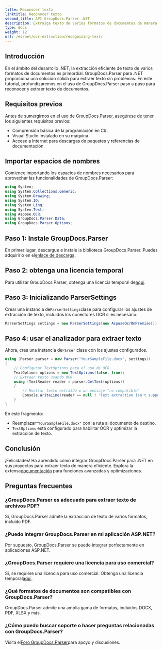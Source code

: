 ```yaml
---
title: Reconocer texto
linktitle: Reconocer texto
second_title: API GroupDocs.Parser .NET
description: Extraiga texto de varios formatos de documentos de manera eficiente con GroupDocs.Parser para .NET. Fácil integración y potentes capacidades de OCR.
type: docs
weight: 12
url: /es/net/ocr-extraction/recognizing-text/
---
```

## Introducción
En el ámbito del desarrollo .NET, la extracción eficiente de texto de varios formatos de documentos es primordial. GroupDocs.Parser para .NET proporciona una solución sólida para extraer texto sin problemas. En este tutorial, profundizaremos en el uso de GroupDocs.Parser paso a paso para reconocer y extraer texto de documentos.
## Requisitos previos
Antes de sumergirnos en el uso de GroupDocs.Parser, asegúrese de tener los siguientes requisitos previos:
- Comprensión básica de la programación en C#.
- Visual Studio instalado en su máquina
- Acceso a Internet para descargas de paquetes y referencias de documentación.

## Importar espacios de nombres
Comience importando los espacios de nombres necesarios para aprovechar las funcionalidades de GroupDocs.Parser:
```csharp
using System;
using System.Collections.Generic;
using System.Drawing;
using System.IO;
using System.Linq;
using System.Text;
using Aspose.OCR;
using GroupDocs.Parser.Data;
using GroupDocs.Parser.Options;
```
## Paso 1: Instale GroupDocs.Parser
 En primer lugar, descargue e instale la biblioteca GroupDocs.Parser. Puedes adquirirlo en el[enlace de descarga](https://releases.groupdocs.com/parser/net/).
## Paso 2: obtenga una licencia temporal
 Para utilizar GroupDocs.Parser, obtenga una licencia temporal de[aquí](https://purchase.groupdocs.com/temporary-license/).
## Paso 3: Inicializando ParserSettings
 Crear una instancia de`ParserSettings`clase para configurar los ajustes de extracción de texto, incluidos los conectores OCR si es necesario.
```csharp
ParserSettings settings = new ParserSettings(new AsposeOcrOnPremise());
```
## Paso 4: usar el analizador para extraer texto
 Ahora, crea una instancia de`Parser` clase con los ajustes configurados.
```csharp
using (Parser parser = new Parser("YourSampleFile.docx", settings))
{
    // Configurar TextOptions para el uso de OCR
    TextOptions options = new TextOptions(false, true);
    // Extraer texto usando OCR
    using (TextReader reader = parser.GetText(options))
    {
        // Mostrar texto extraído o un mensaje "no compatible"
        Console.WriteLine(reader == null ? "Text extraction isn't supported" : reader.ReadToEnd());
    }
}
```
En este fragmento:
-  Reemplazar`"YourSampleFile.docx"` con la ruta al documento de destino.
- `TextOptions` está configurado para habilitar OCR y optimizar la extracción de texto.

## Conclusión
 ¡Felicidades! Ha aprendido cómo integrar GroupDocs.Parser para .NET en sus proyectos para extraer texto de manera eficiente. Explora la extensa[documentación](https://reference.groupdocs.com/parser/net/) para funciones avanzadas y optimizaciones.

## Preguntas frecuentes
### ¿GroupDocs.Parser es adecuado para extraer texto de archivos PDF?
Sí, GroupDocs.Parser admite la extracción de texto de varios formatos, incluido PDF.
### ¿Puedo integrar GroupDocs.Parser en mi aplicación ASP.NET?
Por supuesto, GroupDocs.Parser se puede integrar perfectamente en aplicaciones ASP.NET.
### ¿GroupDocs.Parser requiere una licencia para uso comercial?
Sí, se requiere una licencia para uso comercial. Obtenga una licencia temporal[aquí](https://purchase.groupdocs.com/temporary-license/).
### ¿Qué formatos de documentos son compatibles con GroupDocs.Parser?
GroupDocs.Parser admite una amplia gama de formatos, incluidos DOCX, PDF, XLSX y más.
### ¿Cómo puedo buscar soporte o hacer preguntas relacionadas con GroupDocs.Parser?
 Visita el[Foro GroupDocs.Parser](https://forum.groupdocs.com/c/parser/17)para apoyo y discusiones.